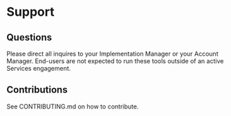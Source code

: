 # Support

## Questions

Please direct all inquires to your Implementation Manager or your Account Manager.
End-users are not expected to run these tools outside of an active Services engagement.

## Contributions

See CONTRIBUTING.md on how to contribute.
